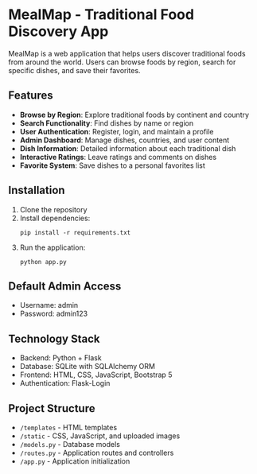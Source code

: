 # MealMap - Traditional Food Discovery App

MealMap is a web application that helps users discover traditional foods from around the world. Users can browse foods by region, search for specific dishes, and save their favorites.

## Features

- **Browse by Region**: Explore traditional foods by continent and country
- **Search Functionality**: Find dishes by name or region
- **User Authentication**: Register, login, and maintain a profile
- **Admin Dashboard**: Manage dishes, countries, and user content
- **Dish Information**: Detailed information about each traditional dish
- **Interactive Ratings**: Leave ratings and comments on dishes
- **Favorite System**: Save dishes to a personal favorites list

## Installation

1. Clone the repository
2. Install dependencies:
   ```
   pip install -r requirements.txt
   ```
3. Run the application:
   ```
   python app.py
   ```

## Default Admin Access

- Username: admin
- Password: admin123

## Technology Stack

- Backend: Python + Flask
- Database: SQLite with SQLAlchemy ORM
- Frontend: HTML, CSS, JavaScript, Bootstrap 5
- Authentication: Flask-Login

## Project Structure

- `/templates` - HTML templates
- `/static` - CSS, JavaScript, and uploaded images
- `/models.py` - Database models
- `/routes.py` - Application routes and controllers
- `/app.py` - Application initialization
